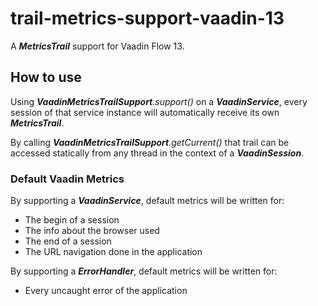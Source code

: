 # trail-metrics-support-vaadin-13

A _**MetricsTrail**_ support for Vaadin Flow 13.

## How to use

Using _**VaadinMetricsTrailSupport**.support()_ on a **_VaadinService_**, every session of that service instance will automatically receive its own **_MetricsTrail_**.

By calling _**VaadinMetricsTrailSupport**.getCurrent()_ that trail can be accessed statically from any thread in the context of a _**VaadinSession**_.

### Default Vaadin Metrics

By supporting a **_VaadinService_**, default metrics will be written for:
- The begin of a session
- The info about the browser used
- The end of a session
- The URL navigation done in the application

By supporting a **_ErrorHandler_**, default metrics will be written for:
- Every uncaught error of the application